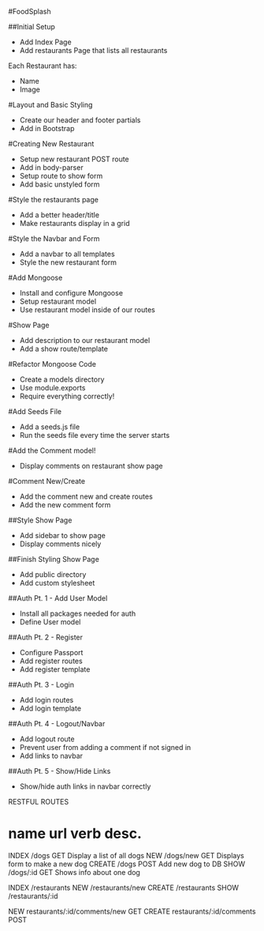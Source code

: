 #FoodSplash

##Initial Setup
* Add Index Page
* Add restaurants Page that lists all restaurants

Each Restaurant has:
   * Name
   * Image

#Layout and Basic Styling
* Create our header and footer partials
* Add in Bootstrap

#Creating New Restaurant
* Setup new restaurant POST route
* Add in body-parser
* Setup route to show form
* Add basic unstyled form

#Style the restaurants page
* Add a better header/title
* Make restaurants display in a grid

#Style the Navbar and Form
* Add a navbar to all templates
* Style the new restaurant form

#Add Mongoose
* Install and configure Mongoose
* Setup restaurant model
* Use restaurant model inside of our routes

#Show Page
* Add description to our restaurant model
* Add a show route/template

#Refactor Mongoose Code
* Create a models directory
* Use module.exports
* Require everything correctly!

#Add Seeds File
* Add a seeds.js file
* Run the seeds file every time the server starts

#Add the Comment model!
* Display comments on restaurant show page

#Comment New/Create
* Add the comment new and create routes
* Add the new comment form

##Style Show Page
* Add sidebar to show page
* Display comments nicely

##Finish Styling Show Page
* Add public directory
* Add custom stylesheet

##Auth Pt. 1 - Add User Model
* Install all packages needed for auth
* Define User model

##Auth Pt. 2 - Register
* Configure Passport
* Add register routes
* Add register template

##Auth Pt. 3 - Login
* Add login routes
* Add login template

##Auth Pt. 4 - Logout/Navbar
* Add logout route
* Prevent user from adding a comment if not signed in
* Add links to navbar

##Auth Pt. 5 - Show/Hide Links
* Show/hide auth links in navbar correctly



RESTFUL ROUTES

name      url      verb    desc.
===============================================
INDEX   /dogs      GET   Display a list of all dogs
NEW     /dogs/new  GET   Displays form to make a new dog
CREATE  /dogs      POST  Add new dog to DB
SHOW    /dogs/:id  GET   Shows info about one dog

INDEX   /restaurants
NEW     /restaurants/new
CREATE  /restaurants
SHOW    /restaurants/:id

NEW     restaurants/:id/comments/new    GET
CREATE  restaurants/:id/comments      POST
